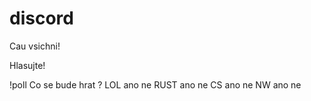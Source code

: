 # discord

Cau vsichni!

Hlasujte!

!poll Co se bude hrat ? 
LOL ano ne
RUST ano ne
CS ano ne
NW ano ne
